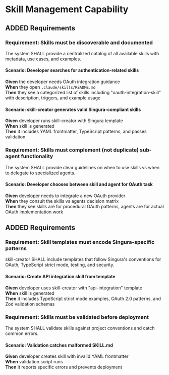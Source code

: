 # Skill Management Capability

## ADDED Requirements

### Requirement: Skills must be discoverable and documented

The system SHALL provide a centralized catalog of all available skills with metadata, use cases, and examples.

#### Scenario: Developer searches for authentication-related skills

**Given** the developer needs OAuth integration guidance  
**When** they open `.claude/skills/README.md`  
**Then** they see a categorized list of skills including "oauth-integration-skill" with description, triggers, and example usage

#### Scenario: skill-creator generates valid Singura-compliant skills

**Given** developer runs skill-creator with Singura template  
**When** skill is generated  
**Then** it includes YAML frontmatter, TypeScript patterns, and passes validation

### Requirement: Skills must complement (not duplicate) sub-agent functionality

The system SHALL provide clear guidelines on when to use skills vs when to delegate to specialized agents.

#### Scenario: Developer chooses between skill and agent for OAuth task

**Given** developer needs to integrate a new OAuth provider  
**When** they consult the skills vs agents decision matrix  
**Then** they see skills are for procedural OAuth patterns, agents are for actual OAuth implementation work

## ADDED Requirements

### Requirement: Skill templates must encode Singura-specific patterns

skill-creator SHALL include templates that follow Singura's conventions for OAuth, TypeScript strict mode, testing, and security.

#### Scenario: Create API integration skill from template

**Given** developer uses skill-creator with "api-integration" template  
**When** skill is generated  
**Then** it includes TypeScript strict mode examples, OAuth 2.0 patterns, and Zod validation schemas

### Requirement: Skills must be validated before deployment

The system SHALL validate skills against project conventions and catch common errors.

#### Scenario: Validation catches malformed SKILL.md

**Given** developer creates skill with invalid YAML frontmatter  
**When** validation script runs  
**Then** it reports specific errors and prevents deployment
